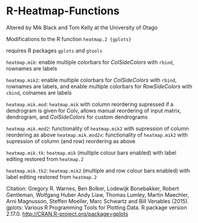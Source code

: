 R-Heatmap-Functions
===================

Altered by Mik Black and Tom Kelly at the University of Otago

Modifications to the R function `heatmap.2 {gplots}`

requires R packages `gplots` and `gtools`

`heatmap.mik`: enable multiple colorbars for _ColSideColors_ with `rbind`, rownames are labels

`heatmap.mik2`: enable multiple colorbars for _ColSideColors_ with `rbind`, rownames are labels, and enable multiple colorbars for _RowSideColors_ with `cbind`, colnames are labels


`heatmap.mik.mod`: `heatmap.mik` with column reordering supressed if a dendrogram is given for Colv, allows manual reordering of input matrix, dendrogram, and _ColSideColors_ for custom dendrograms

`heatmap.mik.mod2`: functionality of `heatmap.mik2` with supression of column reordering as above
`heatmap.mik.mod2x`: functionality of `heatmap.mik2` with supression of column (and row) reordering as above

`heatmap.mik.tk`: `heatmap.mik` (multiple colour bars enabled) with label editing restored from `heatmap.2`

`heatmap.mik.tk2`: `heatmap.mik2` (multiple and row colour bars enabled) with label editing restored from `heatmap.2`

Citation: Gregory R. Warnes, Ben Bolker, Lodewijk Bonebakker, Robert Gentleman,
  Wolfgang Huber Andy Liaw, Thomas Lumley, Martin Maechler, Arni
  Magnusson, Steffen Moeller, Marc Schwartz and Bill Venables (2015).
  gplots: Various R Programming Tools for Plotting Data. R package
  version 2.17.0. http://CRAN.R-project.org/package=gplots
